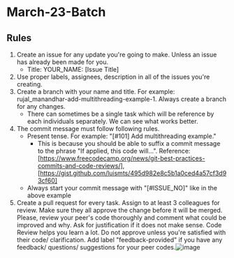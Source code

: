 # March-23-Batch

## Rules
1. Create an issue for any update you're going to make. Unless an issue has already been made for you.
   - Title: YOUR_NAME: [Issue Title]
2. Use proper labels, assignees, description in all of the issues you're creating.
3. Create a branch with your name and title. For example: rujal_manandhar-add-multithreading-example-1. Always create a branch for any changes.
   - There can sometimes be a single task which will be reference by each individuals separately. We can see what works better. 
4. The commit message must follow following rules.
   - Present tense. For example: "[#101] Add multithreading example." 
     * This is because you should be able to suffix a commit message to the phrase "If applied, this code will...". Reference: [https://www.freecodecamp.org/news/git-best-practices-commits-and-code-reviews/], [https://gist.github.com/luismts/495d982e8c5b1a0ced4a57cf3d93cf60]
   - Always start your commit message with "[#ISSUE_NO]" like in the above example
5. Create a pull request for every task. Assign to at least 3 colleagues for review. Make sure they all approve the change before it will be merged.
Please, review your peer's code thoroughly and comment what could be improved and why. Ask for justification if it does not make sense. Code Review helps you learn a lot. Do not approve unless you're satisfied with their code/ clarification. Add label "feedback-provided" if you have any feedback/ questions/ suggestions for your peer codes.![image](https://user-images.githubusercontent.com/129716403/229448343-0da9a797-7b69-47c3-9887-036b90bb6b0b.png)

